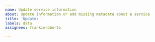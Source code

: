 ```yaml
---
name: Update service information
about: Update information or add missing metadata about a service
title: 'Update: '
labels: data
assignees: frankieroberto

---
```



